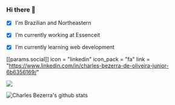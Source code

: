 ### Hi there 👋

- [x] I'm Brazilian and Northeastern

- [x] I’m currently working at Essenceit

- [x] I’m currently learning web development


 [[params.social]]
    icon = "linkedin"
    icon_pack = "fa"
    link = "https://www.linkedin.com/in/charles-bezerra-de-oliveira-junior-6b6356169/"

<img src="https://img.shields.io/static/v1?label=&message=LinkedIn&color=blue&style=flat-square&logo=LINKEDIN"/>


![Charles Bezerra's github stats](https://github-readme-stats.vercel.app/api?username=charles-bezerra&show_icons=true&theme=dracula)


<!--
**charles-bezerra/charles-bezerra** is a ✨ _special_ ✨ repository because its `README.md` (this file) appears on your GitHub profile.

Here are some ideas to get you started:

- 🔭 I’m currently working on ...
- 🌱 I’m currently learning web ...
- 👯 I’m looking to collaborate on ...
- 🤔 I’m looking for help with ...
- 💬 Ask me about ...
- 📫 How to reach me: ...
- 😄 Pronouns: ...
- ⚡ Fun fact: ...
-->
